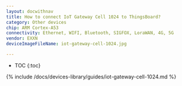 ```yaml
---
layout: docwithnav
title: How to connect IoT Gateway Cell 1024 to ThingsBoard?
category: Other devices
chip: ARM Cortex-A53
connectivity: Ethernet, WIFI, Bluetooth, SIGFOX, LoraWAN, 4G, 5G
vendor: EXXN
deviceImageFileName: iot-gateway-cell-1024.jpg

---
```


* TOC
{:toc}

{% include /docs/devices-library/guides/iot-gateway-cell-1024.md %}